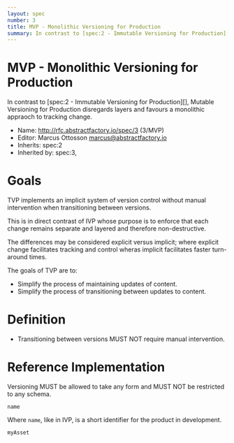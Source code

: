 ```yaml
---
layout: spec
number: 3
title: MVP - Monolithic Versioning for Production
summary: In contrast to [spec:2 - Immutable Versioning for Production][], Mutable Versioning for Production disregards layers and favours a monolithic appraoch to tracking change.
---
```

# MVP - Monolithic Versioning for Production

In contrast to [spec:2 - Immutable Versioning for Production][], Mutable Versioning for Production disregards layers and favours a monolithic appraoch to tracking change.

* Name: http://rfc.abstractfactory.io/spec/3 (3/MVP)
* Editor: Marcus Ottosson <marcus@abstractfactory.io>
* Inherits: spec:2
* Inherited by: spec:3, 


# Goals

TVP implements an implicit system of version control without manual intervention when transitioning between versions.

This is in direct contrast of IVP whose purpose is to enforce that each change remains separate and layered and therefore non-destructive.

The differences may be considered explicit versus implicit; where explicit change facilitates tracking and control wheras implicit facilitates faster turn-around times.

The goals of TVP are to:
* Simplify the process of maintaining updates of content.
* Simplify the process of transitioning between updates to content.

# Definition

* Transitioning between versions MUST NOT require manual intervention.

# Reference Implementation

Versioning MUST be allowed to take any form and MUST NOT be restricted to any schema.

`name`

Where `name`, like in IVP, is a short identifier for the product in development.

`myAsset`

[Consensus-Oriented Specification System (COSS)]: http://www.digistan.org/spec:1/COSS
[RFC 2119]: http://tools.ietf.org/html/rfc2119